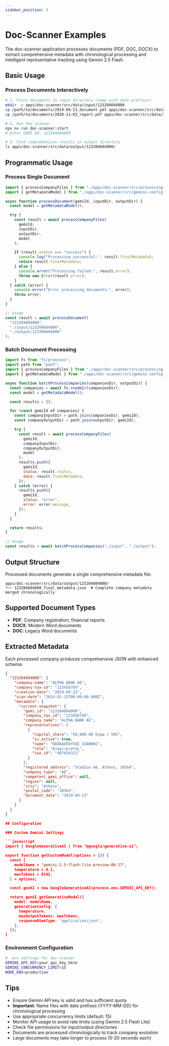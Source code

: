 ```yaml
---
sidebar_position: 3
---
```


# Doc-Scanner Examples

The doc-scanner application processes documents (PDF, DOC, DOCX) to extract comprehensive metadata with chronological processing and intelligent representative tracking using Gemini 2.5 Flash.

## Basic Usage

### Process Documents Interactively

```bash
# 1. Place documents in input directory (name with date prefixes)
mkdir -p apps/doc-scanner/src/data/input/123204604000
cp /path/to/documents/2019-09-23_document.pdf apps/doc-scanner/src/data/input/123204604000/
cp /path/to/documents/2020-11-03_report.pdf apps/doc-scanner/src/data/input/123204604000/

# 2. Run the scanner
npx nx run doc-scanner:start
# Enter GEMI ID: 123204604000

# 3. Find comprehensive results in output directory
ls apps/doc-scanner/src/data/output/123204604000/
```

## Programmatic Usage

### Process Single Document

```javascript
import { processCompanyFiles } from "./apps/doc-scanner/src/processing-logic.mjs";
import { getMetadataModel } from "./apps/doc-scanner/src/gemini-config.mjs";

async function processDocument(gemiId, inputDir, outputDir) {
  const model = getMetadataModel();

  try {
    const result = await processCompanyFiles(
      gemiId,
      inputDir,
      outputDir,
      model
    );

    if (result.status === "success") {
      console.log("Processing successful:", result.finalMetadata);
      return result.finalMetadata;
    } else {
      console.error("Processing failed:", result.error);
      throw new Error(result.error);
    }
  } catch (error) {
    console.error("Error processing documents:", error);
    throw error;
  }
}

// Usage
const result = await processDocument(
  "123204604000",
  "./input/123204604000",
  "./output/123204604000"
);
```

### Batch Document Processing

```javascript
import fs from "fs/promises";
import path from "path";
import { processCompanyFiles } from "./apps/doc-scanner/src/processing-logic.mjs";
import { getMetadataModel } from "./apps/doc-scanner/src/gemini-config.mjs";

async function batchProcessCompanies(companiesDir, outputDir) {
  const companies = await fs.readdir(companiesDir);
  const model = getMetadataModel();

  const results = [];

  for (const gemiId of companies) {
    const companyInputDir = path.join(companiesDir, gemiId);
    const companyOutputDir = path.join(outputDir, gemiId);

    try {
      const result = await processCompanyFiles(
        gemiId,
        companyInputDir,
        companyOutputDir,
        model
      );
      results.push({
        gemiId,
        status: result.status,
        data: result.finalMetadata,
      });
    } catch (error) {
      results.push({
        gemiId,
        status: "error",
        error: error.message,
      });
    }
  }

  return results;
}

// Usage
const results = await batchProcessCompanies("./input", "./output");
```

## Output Structure

Processed documents generate a single comprehensive metadata file:

```
apps/doc-scanner/src/data/output/123204604000/
└── 123204604000_final_metadata.json  # Complete company metadata merged chronologically
```

## Supported Document Types

- **PDF**: Company registration, financial reports
- **DOCX**: Modern Word documents
- **DOC**: Legacy Word documents

## Extracted Metadata

Each processed company produces comprehensive JSON with enhanced schema:

````json
{
  "123204604000": {
    "company-name": "ALPHA BANK AE",
    "company-tax-id": "123456789",
    "creation-date": "2019-09-23",
    "scan-date": "2024-01-15T00:00:00.000Z",
    "metadata": {
      "current-snapshot": {
        "gemi_id": "123204604000",
        "company_tax_id": "123456789",
        "company_name": "ALPHA BANK AE",
        "representatives": [
          {
            "capital_share": "50,000.00 Ευρώ / 50%",
            "is_active": true,
            "name": "ΠΑΠΑΔΟΠΟΥΛΟΣ ΙΩΑΝΝΗΣ",
            "role": "Διαχειριστής",
            "tax_id": "987654321"
          }
        ],
        "registered_address": "Stadiou 40, Athens, 10564",
        "company_type": "AE",
        "competent_gemi_office": null,
        "region": null,
        "city": "Athens",
        "postal_code": "10564",
        "document_date": "2019-09-23"
      }
    }
  }
}

## Configuration

### Custom Gemini Settings

```javascript
import { GoogleGenerativeAI } from "@google/generative-ai";

export function getCustomModel(options = {}) {
  const {
    modelName = "gemini-2.5-flash-lite-preview-06-17",
    temperature = 0.1,
    maxTokens = 8192,
  } = options;

  const genAI = new GoogleGenerativeAI(process.env.GEMINI_API_KEY);

  return genAI.getGenerativeModel({
    model: modelName,
    generationConfig: {
      temperature,
      maxOutputTokens: maxTokens,
      responseMimeType: "application/json",
    },
  });
}
````

### Environment Configuration

```bash
# .env settings for doc-scanner
GEMINI_API_KEY=your_api_key_here
GEMINI_CONCURRENCY_LIMIT=15
NODE_ENV=production
```

## Tips

- Ensure Gemini API key is valid and has sufficient quota
- **Important**: Name files with date prefixes (YYYY-MM-DD) for chronological processing
- Use appropriate concurrency limits (default: 15)
- Monitor API usage to avoid rate limits (using Gemini 2.5 Flash Lite)
- Check file permissions for input/output directories
- Documents are processed chronologically to track company evolution
- Large documents may take longer to process (5-20 seconds each)
